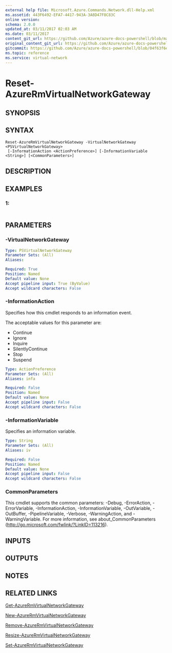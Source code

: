 ```yaml
---
external help file: Microsoft.Azure.Commands.Network.dll-Help.xml
ms.assetid: 443F6492-EFA7-4417-943A-3A8D47F8C83C
online version:
schema: 2.0.0
updated_at: 03/11/2017 02:03 AM
ms.date: 03/11/2017
content_git_url: https://github.com/Azure/azure-docs-powershell/blob/master/azureps-cmdlets-docs/ResourceManager/AzureRM.Network/v3.6.0/Reset-AzureRmVirtualNetworkGateway.md
original_content_git_url: https://github.com/Azure/azure-docs-powershell/blob/master/azureps-cmdlets-docs/ResourceManager/AzureRM.Network/v3.6.0/Reset-AzureRmVirtualNetworkGateway.md
gitcommit: https://github.com/Azure/azure-docs-powershell/blob/04f63f6e685743ace2c57eb157574e34e8610b1c
ms.topic: reference
ms.service: virtual-network
---
```


# Reset-AzureRmVirtualNetworkGateway

## SYNOPSIS

## SYNTAX

```
Reset-AzureRmVirtualNetworkGateway -VirtualNetworkGateway <PSVirtualNetworkGateway>
 [-InformationAction <ActionPreference>] [-InformationVariable <String>] [<CommonParameters>]
```

## DESCRIPTION

## EXAMPLES

### 1:
```

```

## PARAMETERS

### -VirtualNetworkGateway
```yaml
Type: PSVirtualNetworkGateway
Parameter Sets: (All)
Aliases: 

Required: True
Position: Named
Default value: None
Accept pipeline input: True (ByValue)
Accept wildcard characters: False
```

### -InformationAction
Specifies how this cmdlet responds to an information event.

The acceptable values for this parameter are:

- Continue
- Ignore
- Inquire
- SilentlyContinue
- Stop
- Suspend

```yaml
Type: ActionPreference
Parameter Sets: (All)
Aliases: infa

Required: False
Position: Named
Default value: None
Accept pipeline input: False
Accept wildcard characters: False
```

### -InformationVariable
Specifies an information variable.

```yaml
Type: String
Parameter Sets: (All)
Aliases: iv

Required: False
Position: Named
Default value: None
Accept pipeline input: False
Accept wildcard characters: False
```

### CommonParameters
This cmdlet supports the common parameters: -Debug, -ErrorAction, -ErrorVariable, -InformationAction, -InformationVariable, -OutVariable, -OutBuffer, -PipelineVariable, -Verbose, -WarningAction, and -WarningVariable. For more information, see about_CommonParameters (http://go.microsoft.com/fwlink/?LinkID=113216).

## INPUTS

## OUTPUTS

## NOTES

## RELATED LINKS

[Get-AzureRmVirtualNetworkGateway](./Get-AzureRmVirtualNetworkGateway.md)

[New-AzureRmVirtualNetworkGateway](./New-AzureRmVirtualNetworkGateway.md)

[Remove-AzureRmVirtualNetworkGateway](./Remove-AzureRmVirtualNetworkGateway.md)

[Resize-AzureRmVirtualNetworkGateway](./Resize-AzureRmVirtualNetworkGateway.md)

[Set-AzureRmVirtualNetworkGateway](./Set-AzureRmVirtualNetworkGateway.md)



